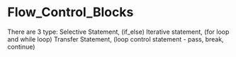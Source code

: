 # Flow_Control_Blocks
There are 3 type:
Selective Statement, (if_else) 
Iterative statement, (for loop and while loop)
Transfer Statement, (loop control statement - pass, break, continue)
